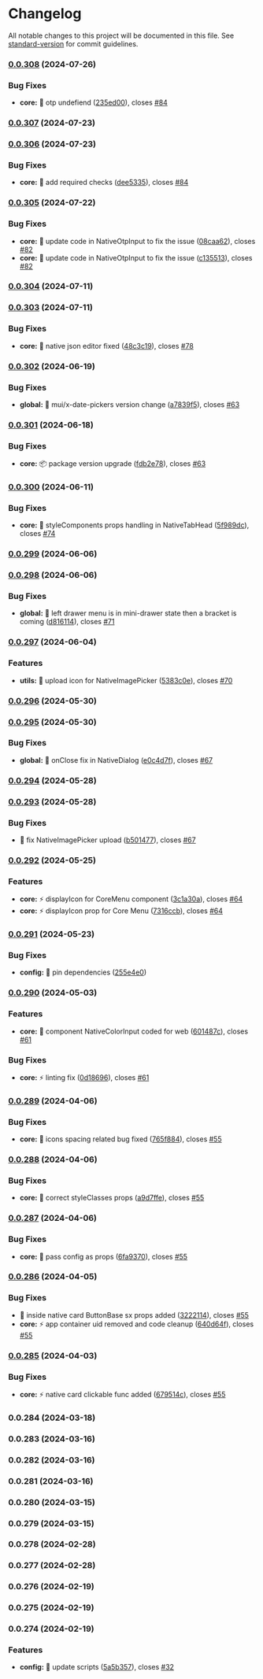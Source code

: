 # Changelog

All notable changes to this project will be documented in this file. See [standard-version](https://github.com/conventional-changelog/standard-version) for commit guidelines.

### [0.0.308](https://github.com/wrappid/native-web/compare/v0.0.307...v0.0.308) (2024-07-26)


### Bug Fixes

* **core:** :bug: otp undefiend ([235ed00](https://github.com/wrappid/native-web/commit/235ed0008032d44e0f127ea54d1679ff30009f2a)), closes [#84](https://github.com/wrappid/native-web/issues/84)

### [0.0.307](https://github.com/wrappid/native-web/compare/v0.0.306...v0.0.307) (2024-07-23)

### [0.0.306](https://github.com/wrappid/native-web/compare/v0.0.305...v0.0.306) (2024-07-23)


### Bug Fixes

* **core:** :bug: add required checks ([dee5335](https://github.com/wrappid/native-web/commit/dee533536834099e8b466e10a25caa48c8cead80)), closes [#84](https://github.com/wrappid/native-web/issues/84)

### [0.0.305](https://github.com/wrappid/native-web/compare/v0.0.304...v0.0.305) (2024-07-22)


### Bug Fixes

* **core:** :bug: update code in NativeOtpInput to fix the issue ([08caa62](https://github.com/wrappid/native-web/commit/08caa628ad1b62cf456034e8e281a2f1a38d0bf7)), closes [#82](https://github.com/wrappid/native-web/issues/82)
* **core:** :bug: update code in NativeOtpInput to fix the issue ([c135513](https://github.com/wrappid/native-web/commit/c135513497de048fca096e878b058c8db411a104)), closes [#82](https://github.com/wrappid/native-web/issues/82)

### [0.0.304](https://github.com/wrappid/native-web/compare/v0.0.303...v0.0.304) (2024-07-11)

### [0.0.303](https://github.com/wrappid/native-web/compare/v0.0.302...v0.0.303) (2024-07-11)


### Bug Fixes

* **core:** :bug: native json editor fixed ([48c3c19](https://github.com/wrappid/native-web/commit/48c3c199816b7ed240b7cca5e29d435019f6df27)), closes [#78](https://github.com/wrappid/native-web/issues/78)

### [0.0.302](https://github.com/wrappid/native-web/compare/v0.0.301...v0.0.302) (2024-06-19)


### Bug Fixes

* **global:** :wrench: mui/x-date-pickers version change ([a7839f5](https://github.com/wrappid/native-web/commit/a7839f5bca34af18658b1be6df31c0b82e701c96)), closes [#63](https://github.com/wrappid/native-web/issues/63)

### [0.0.301](https://github.com/wrappid/native-web/compare/v0.0.300...v0.0.301) (2024-06-18)


### Bug Fixes

* **core:** :package: package version upgrade ([fdb2e78](https://github.com/wrappid/native-web/commit/fdb2e78b7ee9d6ba7356352a2b6911805f3fc00f)), closes [#63](https://github.com/wrappid/native-web/issues/63)

### [0.0.300](https://github.com/wrappid/native-web/compare/v0.0.299...v0.0.300) (2024-06-11)


### Bug Fixes

* **core:** :bug: styleComponents props handling in NativeTabHead ([5f989dc](https://github.com/wrappid/native-web/commit/5f989dc3bc4734d04e7e1ca7a40e8484266de83f)), closes [#74](https://github.com/wrappid/native-web/issues/74)

### [0.0.299](https://github.com/wrappid/native-web/compare/v0.0.298...v0.0.299) (2024-06-06)

### [0.0.298](https://github.com/wrappid/native-web/compare/v0.0.297...v0.0.298) (2024-06-06)


### Bug Fixes

* **global:** :bug: left drawer menu is in mini-drawer state then a bracket is coming ([d816114](https://github.com/wrappid/native-web/commit/d816114efb95a9591c95ef2cd99e6774f8675530)), closes [#71](https://github.com/wrappid/native-web/issues/71)

### [0.0.297](https://github.com/wrappid/native-web/compare/v0.0.296...v0.0.297) (2024-06-04)


### Features

* **utils:** :lipstick: upload icon for NativeImagePicker ([5383c0e](https://github.com/wrappid/native-web/commit/5383c0eba50c167077ffcd1fb4ad3f8acd4831da)), closes [#70](https://github.com/wrappid/native-web/issues/70)

### [0.0.296](https://github.com/wrappid/native-web/compare/v0.0.295...v0.0.296) (2024-05-30)

### [0.0.295](https://github.com/wrappid/native-web/compare/v0.0.294...v0.0.295) (2024-05-30)


### Bug Fixes

* **global:** :bug: onClose fix in NativeDialog ([e0c4d7f](https://github.com/wrappid/native-web/commit/e0c4d7f0476d4d3ac32c68c58b7eaefcb110a908)), closes [#67](https://github.com/wrappid/native-web/issues/67)

### [0.0.294](https://github.com/wrappid/native-web/compare/v0.0.293...v0.0.294) (2024-05-28)

### [0.0.293](https://github.com/wrappid/native-web/compare/v0.0.292...v0.0.293) (2024-05-28)


### Bug Fixes

* :bug: fix NativeImagePicker upload ([b501477](https://github.com/wrappid/native-web/commit/b50147783002fe6b678e2fce6358b4ccbc35d710)), closes [#67](https://github.com/wrappid/native-web/issues/67)

### [0.0.292](https://github.com/wrappid/native-web/compare/v0.0.291...v0.0.292) (2024-05-25)


### Features

* **core:** :zap: displayIcon for CoreMenu component ([3c1a30a](https://github.com/wrappid/native-web/commit/3c1a30a187fca4f936bffc5ea4de96897e61e441)), closes [#64](https://github.com/wrappid/native-web/issues/64)
* **core:** :zap: displayIcon prop for Core Menu ([7316ccb](https://github.com/wrappid/native-web/commit/7316ccb0b275a524e75ef8e8f208901bb6902e77)), closes [#64](https://github.com/wrappid/native-web/issues/64)

### [0.0.291](https://github.com/wrappid/native-web/compare/v0.0.290...v0.0.291) (2024-05-23)


### Bug Fixes

* **config:** :pushpin: pin dependencies ([255e4e0](https://github.com/wrappid/native-web/commit/255e4e092a70397ba15e786746b805e840405d20))

### [0.0.290](https://github.com/wrappid/native-web/compare/v0.0.289...v0.0.290) (2024-05-03)


### Features

* **core:** :art: component NativeColorInput coded for web ([601487c](https://github.com/wrappid/native-web/commit/601487c987c692061977c65faf41915263d88d11)), closes [#61](https://github.com/wrappid/native-web/issues/61)


### Bug Fixes

* **core:** :zap: linting fix ([0d18696](https://github.com/wrappid/native-web/commit/0d186960eef10eaacce468d2c7c9eb8d0fdac1cd)), closes [#61](https://github.com/wrappid/native-web/issues/61)

### [0.0.289](https://github.com/wrappid/native-web/compare/v0.0.288...v0.0.289) (2024-04-06)


### Bug Fixes

* **core:** :bug: icons spacing related bug fixed ([765f884](https://github.com/wrappid/native-web/commit/765f884ab81106c70879bd847285fe0ec5b95480)), closes [#55](https://github.com/wrappid/native-web/issues/55)

### [0.0.288](https://github.com/wrappid/native-web/compare/v0.0.287...v0.0.288) (2024-04-06)


### Bug Fixes

* **core:** :bug: correct styleClasses props ([a9d7ffe](https://github.com/wrappid/native-web/commit/a9d7ffeca8b466408e10bab7bdb4bfc60028ee4f)), closes [#55](https://github.com/wrappid/native-web/issues/55)

### [0.0.287](https://github.com/wrappid/native-web/compare/v0.0.286...v0.0.287) (2024-04-06)


### Bug Fixes

* **core:** :bricks: pass config as props ([6fa9370](https://github.com/wrappid/native-web/commit/6fa9370fa2d586cae771dd143f6ff74ea9ea505f)), closes [#55](https://github.com/wrappid/native-web/issues/55)

### [0.0.286](https://github.com/wrappid/native-web/compare/v0.0.285...v0.0.286) (2024-04-05)


### Bug Fixes

* :bug: inside native card ButtonBase sx props added ([3222114](https://github.com/wrappid/native-web/commit/322211466c8bd4b27667f0d1dd62771a1183b923)), closes [#55](https://github.com/wrappid/native-web/issues/55)
* **core:** :zap: app container uid removed and code cleanup ([640d64f](https://github.com/wrappid/native-web/commit/640d64fd50ab5be9f9e992bb50c9801e535e8fa3)), closes [#55](https://github.com/wrappid/native-web/issues/55)

### [0.0.285](https://github.com/wrappid/native-web/compare/v0.0.284...v0.0.285) (2024-04-03)


### Bug Fixes

* **core:** :zap: native card clickable func added ([679514c](https://github.com/wrappid/native-web/commit/679514ca98f56cec53759958a40722b754f852f8)), closes [#55](https://github.com/wrappid/native-web/issues/55)

### 0.0.284 (2024-03-18)

### 0.0.283 (2024-03-16)

### 0.0.282 (2024-03-16)

### 0.0.281 (2024-03-16)

### 0.0.280 (2024-03-15)

### 0.0.279 (2024-03-15)

### 0.0.278 (2024-02-28)

### 0.0.277 (2024-02-28)

### 0.0.276 (2024-02-19)

### 0.0.275 (2024-02-19)

### 0.0.274 (2024-02-19)


### Features

* **config:** :wrench: update scripts ([5a5b357](https://github.com/wrappid/native-web/commit/5a5b3574e27420979204fafba4d7cd083e28d9d9)), closes [#32](https://github.com/wrappid/native-web/issues/32)
